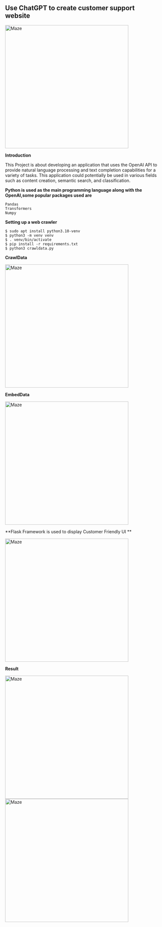 ## Use ChatGPT to create customer support website

<img width="400" alt="Maze" src="https://user-images.githubusercontent.com/109574120/232163304-bfe8b47e-2621-4b5a-bab3-423dd9237b88.png">

**Introduction**

This Project is about developing an application that uses the OpenAI API to provide natural language processing and text completion capabilities for a variety of tasks. This application could potentially be used in various fields such as content creation, semantic search, and classification.


**Python is used as the main programming language along with the OpenAI,some popular packages used are** 

    Pandas
    Transformers
    Numpy
    
    
**Setting up a web crawler**

    $ sudo apt install python3.10-venv
    $ python3 -m venv venv
    $ . venv/bin/activate
    $ pip install -r requirements.txt
    $ python3 crawldata.py
    
    
    
**CrawlData**

<img width="400" alt="Maze" src="https://user-images.githubusercontent.com/109574120/232165049-91db76d8-3c4c-4d83-8cdd-aabb3cc3da71.png">

**EmbedData**

<img width="400" alt="Maze" src="https://user-images.githubusercontent.com/109574120/232165217-503a5b64-4ed2-4c9f-9722-7d0a567dedfa.png">

**Flask Framework is used to display Customer Friendly UI **

<img width="400" alt="Maze" src="https://user-images.githubusercontent.com/109574120/232165359-e424a366-a1af-4a01-9bed-98b3450825ca.png">


**Result**

<img width="400" alt="Maze" src="https://user-images.githubusercontent.com/109574120/232165472-6d904805-dea8-4505-829f-71beb198cfb7.png">

<img width="400" alt="Maze" src="https://user-images.githubusercontent.com/109574120/232165694-70501ef2-e011-430b-aa0b-803d1657ebad.png">




